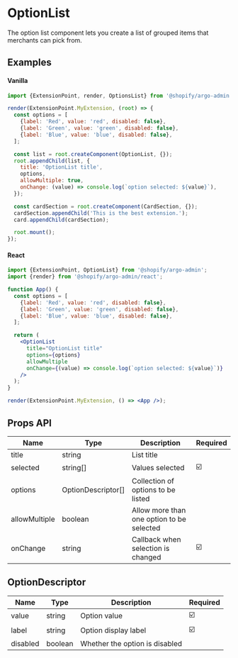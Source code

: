 # OptionList

The option list component lets you create a list of grouped items that merchants can pick from.

## Examples

#### Vanilla

```js
import {ExtensionPoint, render, OptionsList} from '@shopify/argo-admin';

render(ExtensionPoint.MyExtension, (root) => {
  const options = [
    {label: 'Red', value: 'red', disabled: false},
    {label: 'Green', value: 'green', disabled: false},
    {label: 'Blue', value: 'blue', disabled: false},
  ];

  const list = root.createComponent(OptionList, {});
  root.appendChild(list, {
    title: 'OptionList title',
    options,
    allowMultiple: true,
    onChange: (value) => console.log(`option selected: ${value}`),
  });

  const cardSection = root.createComponent(CardSection, {});
  cardSection.appendChild('This is the best extension.');
  card.appendChild(cardSection);

  root.mount();
});
```

#### React

```jsx
import {ExtensionPoint, OptionList} from '@shopify/argo-admin';
import {render} from '@shopify/argo-admin/react';

function App() {
  const options = [
    {label: 'Red', value: 'red', disabled: false},
    {label: 'Green', value: 'green', disabled: false},
    {label: 'Blue', value: 'blue', disabled: false},
  ];

  return (
    <OptionList
      title="OptionList title"
      options={options}
      allowMultiple
      onChange={(value) => console.log(`option selected: ${value}`)}
    />
  );
}

render(ExtensionPoint.MyExtension, () => <App />);
```

## Props API

| Name          | Type               | Description                               | Required |
| ------------- | ------------------ | ----------------------------------------- | -------- |
| title         | string             | List title                                |          |
| selected      | string[]           | Values selected                           | ☑️       |
| options       | OptionDescriptor[] | Collection of options to be listed        |          |
| allowMultiple | boolean            | Allow more than one option to be selected |          |
| onChange      | string             | Callback when selection is changed        | ☑️       |

## OptionDescriptor

| Name     | Type    | Description                    | Required |
| -------- | ------- | ------------------------------ | -------- |
| value    | string  | Option value                   | ☑️       |
| label    | string  | Option display label           | ☑️       |
| disabled | boolean | Whether the option is disabled |          |
